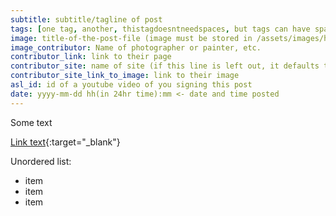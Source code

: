 ```yaml
---
subtitle: subtitle/tagline of post
tags: [one tag, another, thistagdoesntneedspaces, but tags can have spaces, they are comma separated, bite] # post must be tagged with "bite" if it is to be shown on the Thought Bites page instead of the homepage
image: title-of-the-post-file (image must be stored in /assets/images/headers/ and have a .webp file extension)
image_contributor: Name of photographer or painter, etc.
contributor_link: link to their page
contributor_site: name of site (if this line is left out, it defaults to Unsplash as set in _config.yml)
contributor_site_link_to_image: link to their image
asl_id: id of a youtube video of you signing this post
date: yyyy-mm-dd hh(in 24hr time):mm <- date and time posted
---
```


Some text

[Link text](https://example.com){:target="_blank"}

Unordered list:
- item
- item
- item
